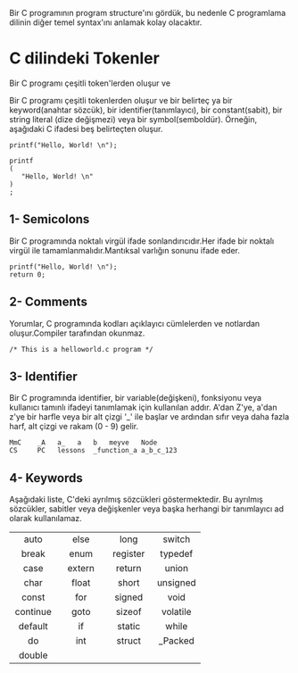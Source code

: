 Bir C programının program structure'ını gördük, bu nedenle C programlama dilinin diğer temel syntax'ını anlamak kolay olacaktır.

# C dilindeki Tokenler
Bir C programı çeşitli token'lerden oluşur ve 

Bir C programı çeşitli tokenlerden oluşur ve bir belirteç ya bir keyword(anahtar sözcük), bir identifier(tanımlayıcı), bir constant(sabit), 
bir  string literal (dize değişmezi) veya bir symbol(semboldür). Örneğin, aşağıdaki C ifadesi beş belirteçten oluşur.

```
printf("Hello, World! \n");
```

```
printf
(
   "Hello, World! \n"
)
;
```

## 1- Semicolons 
Bir C programında noktalı virgül ifade sonlandırıcıdır.Her ifade bir noktalı virgül ile tamamlanmalıdır.Mantıksal varlığın sonunu ifade eder.
```
printf("Hello, World! \n");
return 0;
```

## 2- Comments 
Yorumlar, C programında kodları açıklayıcı cümlelerden ve notlardan oluşur.Compiler tarafından okunmaz. 
```
/* This is a helloworld.c program */
```

## 3- Identifier
Bir C programında identifier, bir variable(değişkeni), fonksiyonu veya kullanıcı tamınlı ifadeyi tanımlamak için kullanılan addır. 
A'dan Z'ye, a'dan z'ye bir harfle veya bir alt çizgi '_' ile başlar ve ardından sıfır veya daha fazla harf, alt çizgi ve rakam (0 - 9) gelir.
```
MmC    _A   a_   a   b   meyve   Node
CS     PC   lessons  _function_a a_b_c_123
```

## 4- Keywords
Aşağıdaki liste, C'deki ayrılmış sözcükleri göstermektedir. Bu ayrılmış sözcükler, sabitler veya değişkenler veya başka herhangi bir tanımlayıcı ad olarak kullanılamaz.
<table style="text-align:center;" class="table table-bordered">
<tr>
<td style="width:25%">auto</td>
<td style="width:25%">else</td>
<td style="width:25%">long</td>
<td style="width:25%">switch</td>
</tr>
<tr>
<td>break</td>
<td>enum</td>
<td>register</td>
<td>typedef</td>
</tr>
<tr>
<td>case</td>
<td>extern</td>
<td>return</td>
<td>union</td>
</tr>
<tr>
<td>char</td>
<td>float</td>
<td>short</td>
<td>unsigned</td>
</tr>
<tr>
<td>const</td>
<td>for</td>
<td>signed</td>
<td>void</td>
</tr>
<tr>
<td>continue</td>
<td>goto</td>
<td>sizeof</td>
<td>volatile</td>
</tr>
<tr>
<td>default</td>
<td>if</td>
<td>static</td>
<td>while</td>
</tr>
<tr>
<td>do</td>
<td>int</td>
<td>struct</td>
<td>_Packed</td>
</tr>
<tr>
<td>double</td>
<td></td>
<td></td>
<td></td>
</tr>
</table>













